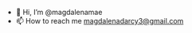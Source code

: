 - 👋 Hi, I’m @magdalenamae
- 📫 How to reach me magdalenadarcy3@gmail.com

<!---
magdalenamae/magdalenamae is a ✨ special ✨ repository because its `README.md` (this file) appears on your GitHub profile.
You can click the Preview link to take a look at your changes.
--->
